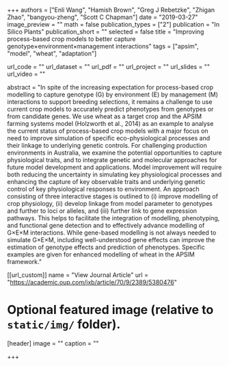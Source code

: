 +++
authors = ["Enli Wang", "Hamish Brown", "Greg J Rebetzke", "Zhigan Zhao", "bangyou-zheng", "Scott C Chapman"]
date = "2019-03-27"
image_preview = ""
math = false
publication_types = ["2"]
publication = "In Silico Plants"
publication_short = ""
selected = false
title = "Improving process-based crop models to better capture genotype×environment×management interactions"
tags = ["apsim", "model", "wheat", "adaptation"]

url_code = ""
url_dataset = ""
url_pdf = ""
url_project = ""
url_slides = ""
url_video = ""

abstract = "In spite of the increasing expectation for process-based crop modelling to capture genotype (G) by environment (E) by management (M) interactions to support breeding selections, it remains a challenge to use current crop models to accurately predict phenotypes from genotypes or from candidate genes. We use wheat as a target crop and the APSIM farming systems model (Holzworth et al., 2014) as an example to analyse the current status of process-based crop models with a major focus on need to improve simulation of specific eco-physiological processes and their linkage to underlying genetic controls. For challenging production environments in Australia, we examine the potential opportunities to capture physiological traits, and to integrate genetic and molecular approaches for future model development and applications. Model improvement will require both reducing the uncertainty in simulating key physiological processes and enhancing the capture of key observable traits and underlying genetic control of key physiological responses to environment. An approach consisting of three interactive stages is outlined to (i) improve modelling of crop physiology, (ii) develop linkage from model parameter to genotypes and further to loci or alleles, and (iii) further link to gene expression pathways. This helps to facilitate the integration of modelling, phenotyping, and functional gene detection and to effectively advance modelling of G×E×M interactions. While gene-based modelling is not always needed to simulate G×E×M, including well-understood gene effects can improve the estimation of genotype effects and prediction of phenotypes. Specific examples are given for enhanced modelling of wheat in the APSIM framework."



[[url_custom]]
name = "View Journal Article"
url = "https://academic.oup.com/jxb/article/70/9/2389/5380476"

# Optional featured image (relative to `static/img/` folder).
[header]
image = ""
caption = ""

+++
